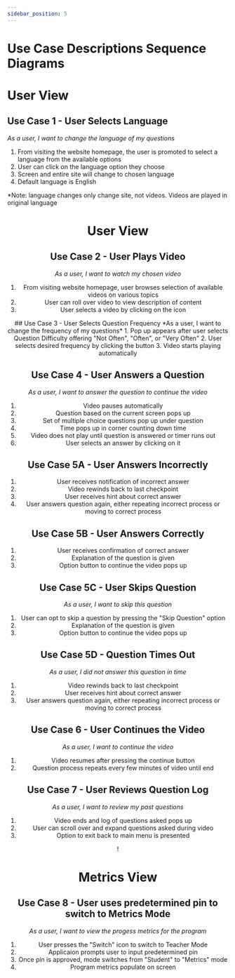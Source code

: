 ```yaml
---
sidebar_position: 5
---
```

# Use Case Descriptions Sequence Diagrams
# User View
## Use Case 1 - User Selects Language
*As a user, I want to change the language of my questions*
1. From visiting the website homepage, the user is promoted to select a language from the available options
2. User can click on the language option they choose
3. Screen and entire site will change to chosen language
4. Default language is English

*Note: language changes only change site, not videos. Videos are played in original language

<div align="center">

<!-- ![SD1](/img/SD1.png) -->

# User View

## Use Case 2 - User Plays Video
*As a user, I want to watch my chosen video*
1. From visiting website homepage, user browses selection of available videos on various topics
2. User can roll over video to view description of content
3. User selects a video by clicking on the icon

<div align="center">

<!-- ![SD2](/img/SD2.png) -->

</div>
## Use Case 3 - User Selects Question Frequency
*As a user, I want to change the frequency of my questions*
1. Pop up appears after user selects Question Difficulty offering "Not Often", "Often", or "Very Often"
2. User selects desired frequency by clicking the button
3. Video starts playing automatically

<div align="center">

<!-- ![SD4](/img/SD4.png) -->

</div>

## Use Case 4 - User Answers a Question
*As a user, I want to answer the question to continue the video*
1. Video pauses automatically
2. Question based on the current screen pops up
3. Set of multiple choice questions pop up under question
4. Time pops up in corner counting down time
5. Video does not play until question is answered or timer runs out
6. User selects an answer by clicking on it

<div align="center">

<!-- ![SD5](/img/SD5.png) -->

</div>

## Use Case 5A - User Answers Incorrectly
1. User receives notification of incorrect answer
2. Video rewinds back to last checkpoint
2. User receives hint about correct answer
3. User answers question again, either repeating incorrect process or moving to correct process

<div align="center">

<!-- ![SD6](/img/SD6.png) -->

</div>

## Use Case 5B - User Answers Correctly
1. User receives confirmation of correct answer
2. Explanation of the question is given
3. Option button to continue the video pops up

<div align="center">

<!-- ![SD6B](/img/SD6B.png) -->

</div>

## Use Case 5C - User Skips Question
*As a user, I want to skip this question*
1. User can opt to skip a question by pressing the "Skip Question" option
2. Explanation of the question is given
3. Option button to continue the video pops up

<div align="center">

<!-- ![SD6C](/img/SD6C.png) -->

</div>

## Use Case 5D - Question Times Out
*As a user, I did not answer this question in time*
1. Video rewinds back to last checkpoint
2. User receives hint about correct answer
3. User answers question again, either repeating incorrect process or moving to correct process

<div align="center">
<!-- ![SD6D](/img/SD6D.png) -->

</div>

## Use Case 6 - User Continues the Video
*As a user, I want to continue the video*
1. Video resumes after pressing the continue button
2. Question process repeats every few minutes of video until end

<div align="center">

<!-- ![SD7](/img/SD7.png) -->

</div>

## Use Case 7 - User Reviews Question Log
*As a user, I want to review my past questions*
1. Video ends and log of questions asked pops up 
2. User can scroll over and expand questions asked during video
3. Option to exit back to main menu is presented

<div align="center">

!<!-- [SD8](/img/SD8.png) -->

</div>

# Metrics View
## Use Case 8 - User uses predetermined pin to switch to Metrics Mode
*As a user, I want to view the progess metrics for the program*
1. User presses the "Switch" icon to switch to Teacher Mode
2. Applicaion prompts user to input predetermined pin
3. Once pin is approved, mode switches from "Student" to "Metrics" mode
4. Program metrics populate on screen

<div align="center">
<!-- ![SD9](/img/SD9.png) -->
</div>

